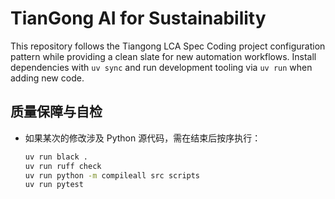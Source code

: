 # TianGong AI for Sustainability

This repository follows the Tiangong LCA Spec Coding project configuration pattern while providing a clean slate for new automation workflows. Install dependencies with `uv sync` and run development tooling via `uv run` when adding new code.

## 质量保障与自检
- 如果某次的修改涉及 Python 源代码，需在结束后按序执行：
  ```bash
  uv run black .
  uv run ruff check
  uv run python -m compileall src scripts
  uv run pytest
